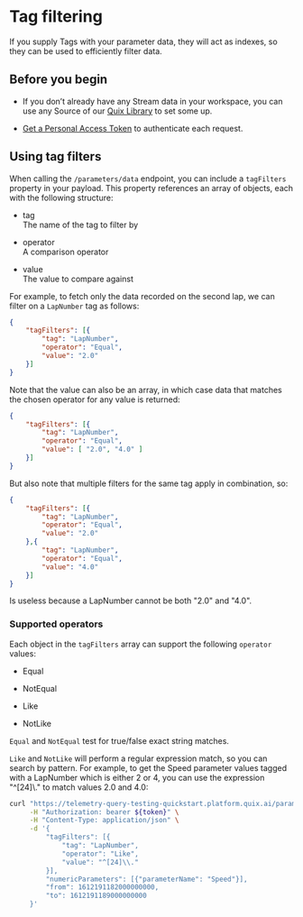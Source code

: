 # Tag filtering

If you supply Tags with your parameter data, they will act as indexes,
so they can be used to efficiently filter data.

## Before you begin

  - If you don’t already have any Stream data in your workspace, you can
    use any Source of our [Quix
    Library](../../../platform/samples/samples.html) to set some up.

  - [Get a Personal Access Token](authenticate.md)
    to authenticate each request.

## Using tag filters

When calling the `/parameters/data` endpoint, you can include a
`tagFilters` property in your payload. This property references an array
of objects, each with the following structure:

  - tag  
    The name of the tag to filter by

  - operator  
    A comparison operator

  - value  
    The value to compare against

For example, to fetch only the data recorded on the second lap, we can
filter on a `LapNumber` tag as follows:

``` json
{
    "tagFilters": [{
        "tag": "LapNumber",
        "operator": "Equal",
        "value": "2.0"
    }]
}
```

Note that the value can also be an array, in which case data that
matches the chosen operator for any value is returned:

``` json
{
    "tagFilters": [{
        "tag": "LapNumber",
        "operator": "Equal",
        "value": [ "2.0", "4.0" ]
    }]
}
```

But also note that multiple filters for the same tag apply in
combination, so:

``` json
{
    "tagFilters": [{
        "tag": "LapNumber",
        "operator": "Equal",
        "value": "2.0"
    },{
        "tag": "LapNumber",
        "operator": "Equal",
        "value": "4.0"
    }]
}
```

Is useless because a LapNumber cannot be both "2.0" and "4.0".

### Supported operators

Each object in the `tagFilters` array can support the following
`operator` values:

  - Equal

  - NotEqual

  - Like

  - NotLike

`Equal` and `NotEqual` test for true/false exact string matches.

`Like` and `NotLike` will perform a regular expression match, so you can
search by pattern. For example, to get the Speed parameter values tagged
with a LapNumber which is either 2 or 4, you can use the expression
"^\[24\]\\." to match values 2.0 and 4.0:

``` bash
curl "https://telemetry-query-testing-quickstart.platform.quix.ai/parameters/data" \
     -H "Authorization: bearer ${token}" \
     -H "Content-Type: application/json" \
     -d '{
         "tagFilters": [{
             "tag": "LapNumber",
             "operator": "Like",
             "value": "^[24]\\."
         }],
         "numericParameters": [{"parameterName": "Speed"}],
         "from": 1612191182000000000,
         "to": 1612191189000000000
     }'
```
